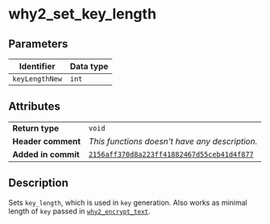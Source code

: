 <!--
This is part of WHY2
Copyright (C) 2022 Václav Šmejkal

This program is free software: you can redistribute it and/or modify
it under the terms of the GNU General Public License as published by
the Free Software Foundation, either version 3 of the License, or
(at your option) any later version.

This program is distributed in the hope that it will be useful,
but WITHOUT ANY WARRANTY; without even the implied warranty of
MERCHANTABILITY or FITNESS FOR A PARTICULAR PURPOSE.  See the
GNU General Public License for more details.

You should have received a copy of the GNU General Public License
along with this program.  If not, see <https://www.gnu.org/licenses/>.
-->

# why2_set_key_length

## Parameters

| Identifier     | Data type |
| -------------- | --------- |
| `keyLengthNew` | `int`     |

## Attributes

|                     |                                                |
| ------------------  | ---------------------------------------------- |
| **Return type**     | `void`                                |
| **Header comment**  | *This functions doesn't have any description.* |
| **Added in commit** | [`2156aff370d8a223ff41882467d55ceb41d4f877`](https://github.com/ENGO150/WHY2/commit/2156aff370d8a223ff41882467d55ceb41d4f877) |

## Description

Sets `key_length`, which is used in `key` generation. Also works as minimal length of `key` passed in [`why2_encrypt_text`](../../../encrypter/why2_encrypt_text).
